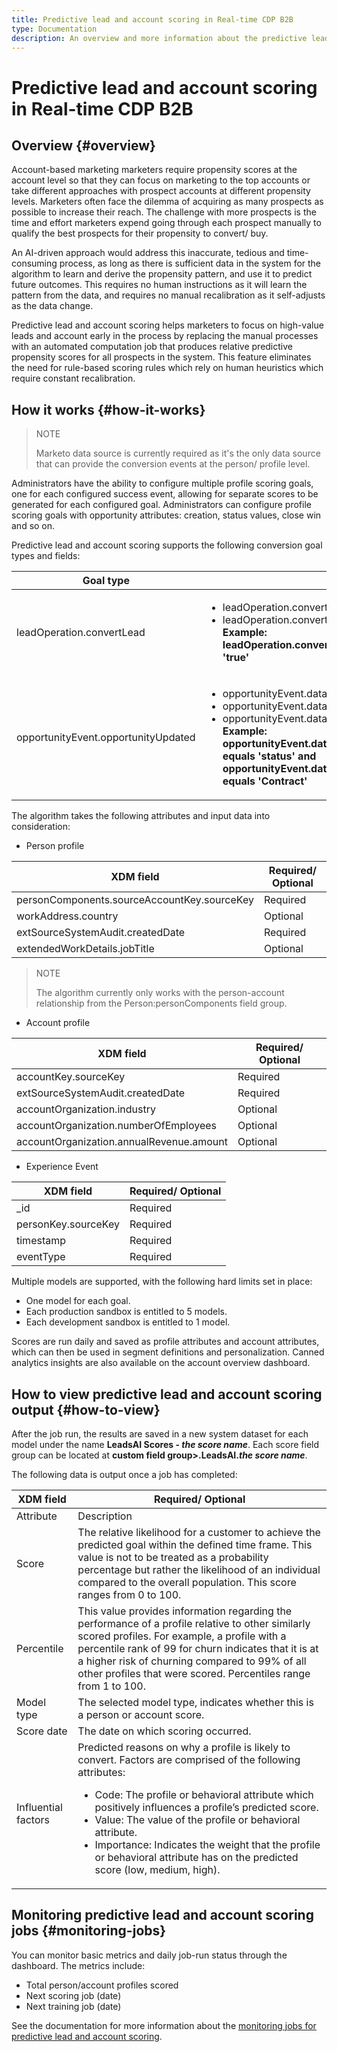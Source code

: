 ```yaml
---
title: Predictive lead and account scoring in Real-time CDP B2B
type: Documentation
description: An overview and more information about the predictive lead and account scoring feature in Experience Platform CDP B2B.
---
```

# Predictive lead and account scoring in Real-time CDP B2B

## Overview {#overview}

Account-based marketing marketers require propensity scores at the account level so that they can focus on marketing to the top accounts or take different approaches with prospect accounts at different propensity levels. Marketers often face the dilemma of acquiring as many prospects as possible to increase their reach. The challenge with more prospects is the time and effort marketers expend going through each prospect manually to qualify the best prospects for their propensity to convert/ buy. 

An AI-driven approach would address this inaccurate, tedious and time-consuming process, as long as there is sufficient data in the system for the algorithm to learn and derive the propensity pattern, and use it to predict future outcomes. This requires no human instructions as it will learn the pattern from the data, and requires no manual recalibration as it self-adjusts as the data change.

Predictive lead and account scoring helps marketers to focus on high-value leads and account early in the process by replacing the manual processes with an automated computation job that produces relative predictive propensity scores for all prospects in the system. This feature eliminates the need for rule-based scoring rules which rely on human heuristics which require constant recalibration.

## How it works {#how-it-works}

> NOTE
>
> Marketo data source is currently required as it's the only data source that can provide the conversion events at the person/ profile level.

Administrators have the ability to configure multiple profile scoring goals, one for each configured success event, allowing for separate scores to be generated for each configured goal. Administrators can configure profile scoring goals with opportunity attributes: creation, status values, close win and so on. 

Predictive lead and account scoring supports the following conversion goal types and fields:

| Goal type | Fields |
| --- | --- |
| leadOperation.convertLead | <ul><li>leadOperation.convertLead.convertedStatus</li><li>leadOperation.convertLead.assignTo</li>**Example: leadOperation.convertLead.convertedStatus equals 'true'**</ul> |
| opportunityEvent.opportunityUpdated | <ul><li>opportunityEvent.dataValueChanges.attributeName</li><li>opportunityEvent.dataValueChanges.newValue</li><li>opportunityEvent.dataValueChanges.oldValue</li>**Example: opportunityEvent.dataValueChanges.attributeName equals 'status' and opportunityEvent.dataValueChanges.newValue equals 'Contract'**</ul> |

The algorithm takes the following attributes and input data into consideration:

* Person profile

| XDM field | Required/ Optional |
| --- | --- |
| personComponents.sourceAccountKey.sourceKey | Required |
| workAddress.country | Optional |
| extSourceSystemAudit.createdDate | Required |
| extendedWorkDetails.jobTitle | Optional |

> NOTE
> 
> The algorithm currently only works with the person-account relationship from the Person:personComponents field group.

* Account profile

| XDM field | Required/ Optional |
| --- | --- |
| accountKey.sourceKey | Required |
| extSourceSystemAudit.createdDate | Required |
| accountOrganization.industry | Optional |
| accountOrganization.numberOfEmployees | Optional |
| accountOrganization.annualRevenue.amount | Optional |

* Experience Event

| XDM field | Required/ Optional |
| --- | --- |
| _id | Required |
| personKey.sourceKey | Required|
| timestamp | Required |
| eventType | Required |

Multiple models are supported, with the following hard limits set in place:

* One model for each goal.
* Each production sandbox is entitled to 5 models.
* Each development sandbox is entitled to 1 model.

Scores are run daily and saved as profile attributes and account attributes, which can then be used in segment definitions and personalization. Canned analytics insights are also available on the account overview dashboard.

## How to view predictive lead and account scoring output {#how-to-view}

After the job run, the results are saved in a new system dataset for each model under the name **LeadsAI Scores - *the score name***. Each score field group can be located at **custom field group>.LeadsAI.*the score name***.

The following data is output once a job has completed:

| XDM field | Required/ Optional |
| --- | --- |
| Attribute | Description |
|Score | The relative likelihood for a customer to achieve the predicted goal within the defined time frame. This value is not to be treated as a probability percentage but rather the likelihood of an individual compared to the overall population. This score ranges from 0 to 100. |
| Percentile | This value provides information regarding the performance of a profile relative to other similarly scored profiles. For example, a profile with a percentile rank of 99 for churn indicates that it is at a higher risk of churning compared to 99% of all other profiles that were scored. Percentiles range from 1 to 100. |
| Model type | The selected model type, indicates whether this is a person or account score. |
|Score date | The date on which scoring occurred. |
|Influential factors | Predicted reasons on why a profile is likely to convert. Factors are comprised of the following attributes:<ul><li>Code: The profile or behavioral attribute which positively influences a profile’s predicted score.</li> <li>Value: The value of the profile or behavioral attribute.</li><li>Importance: Indicates the weight that the profile or behavioral attribute has on the predicted score (low, medium, high).</li></ul>

## Monitoring predictive lead and account scoring jobs {#monitoring-jobs}

You can monitor basic metrics and daily job-run status through the dashboard. The metrics include:

* Total person/account profiles scored 
* Next scoring job (date)
* Next training job (date)

See the documentation for more information about the [monitoring jobs for predictive lead and account scoring](/help/dataflows/ui/b2b/monitor-profile-enrichment.md).
